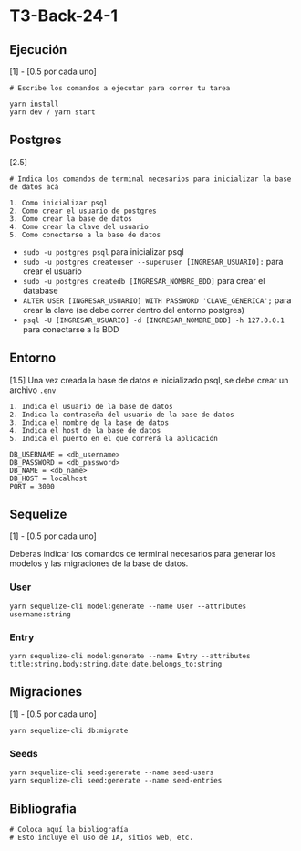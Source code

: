 # T3-Back-24-1

## Ejecución

[1] - [0.5 por cada uno]

```
# Escribe los comandos a ejecutar para correr tu tarea
```

```
yarn install
yarn dev / yarn start
```

## Postgres

[2.5]

```
# Indica los comandos de terminal necesarios para inicializar la base de datos acá

1. Como inicializar psql
2. Como crear el usuario de postgres
3. Como crear la base de datos
4. Como crear la clave del usuario
5. Como conectarse a la base de datos

```

- `sudo -u postgres psql` para inicializar psql
- `sudo -u postgres createuser --superuser [INGRESAR_USUARIO]:` para crear el usuario
- `sudo -u postgres createdb [INGRESAR_NOMBRE_BDD]` para crear el database
- `ALTER USER [INGRESAR_USUARIO] WITH PASSWORD 'CLAVE_GENERICA';` para crear la clave (se debe correr dentro del entorno postgres)
- `psql -U [INGRESAR_USUARIO] -d [INGRESAR_NOMBRE_BDD] -h 127.0.0.1` para conectarse a la BDD

## Entorno

[1.5]
Una vez creada la base de datos e inicializado psql, se debe crear un archivo `.env`

```
1. Indica el usuario de la base de datos
2. Indica la contraseña del usuario de la base de datos
3. Indica el nombre de la base de datos
4. Indica el host de la base de datos
5. Indica el puerto en el que correrá la aplicación
```

```
DB_USERNAME = <db_username>
DB_PASSWORD = <db_password>
DB_NAME = <db_name>
DB_HOST = localhost
PORT = 3000
```

## Sequelize

[1] - [0.5 por cada uno]

Deberas indicar los comandos de terminal necesarios para generar los modelos y las migraciones de la base de datos.

### User

```
yarn sequelize-cli model:generate --name User --attributes username:string
```

### Entry

```
yarn sequelize-cli model:generate --name Entry --attributes title:string,body:string,date:date,belongs_to:string
```

## Migraciones

[1] - [0.5 por cada uno]

```
yarn sequelize-cli db:migrate
```

### Seeds

```
yarn sequelize-cli seed:generate --name seed-users
yarn sequelize-cli seed:generate --name seed-entries
```

## Bibliografia

```
# Coloca aquí la bibliografía
# Esto incluye el uso de IA, sitios web, etc.
```
